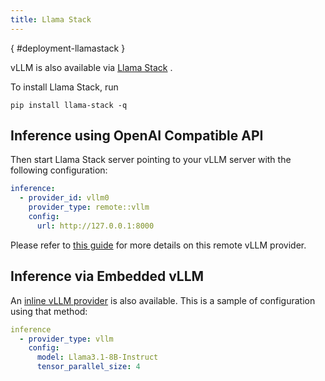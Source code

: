 ```yaml
---
title: Llama Stack
---
```

[](){ #deployment-llamastack }

vLLM is also available via [Llama Stack](https://github.com/meta-llama/llama-stack) .

To install Llama Stack, run

```console
pip install llama-stack -q
```

## Inference using OpenAI Compatible API

Then start Llama Stack server pointing to your vLLM server with the following configuration:

```yaml
inference:
  - provider_id: vllm0
    provider_type: remote::vllm
    config:
      url: http://127.0.0.1:8000
```

Please refer to [this guide](https://llama-stack.readthedocs.io/en/latest/distributions/self_hosted_distro/remote-vllm.html) for more details on this remote vLLM provider.

## Inference via Embedded vLLM

An [inline vLLM provider](https://github.com/meta-llama/llama-stack/tree/main/llama_stack/providers/inline/inference/vllm)
is also available. This is a sample of configuration using that method:

```yaml
inference
  - provider_type: vllm
    config:
      model: Llama3.1-8B-Instruct
      tensor_parallel_size: 4
```
